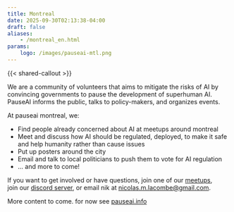 ```yaml
---
title: Montreal
date: 2025-09-30T02:13:38-04:00
draft: false
aliases:
    - /montreal_en.html
params:
    logo: /images/pauseai-mtl.png
---
```

{{< shared-callout >}}

We are a community of volunteers that aims to mitigate
the risks of AI by convincing governments to
pause the development of superhuman AI.  
PauseAI informs the public, talks to policy-makers, and organizes events. 

At pauseai montreal, we:

- Find people already concerned about AI at meetups around montreal
- Meet and discuss how AI should be regulated, deployed, to make it safe and help humanity rather than cause issues
- Put up posters around the city
- Email and talk to local politicians to push them to vote for AI regulation
- ... and more to come!

If you want to get involved or have questions,
join one of our [meetups](https://luma.com/pauseaimtl),  
join our [discord server](https://pauseai.ca/mtl/discord),
or email nik at <nicolas.m.lacombe@gmail.com>.

More content to come. for now see [pauseai.info](https://pauseai.info)
